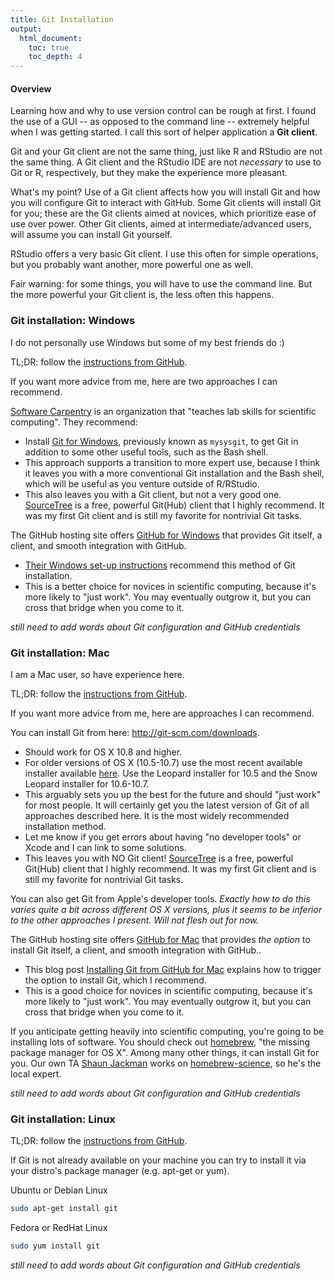 ```yaml
---
title: Git Installation
output:
  html_document:
    toc: true
    toc_depth: 4
---
```


#### Overview

Learning how and why to use version control can be rough at first. I found the use of a GUI -- as opposed to the command line -- extremely helpful when I was getting started. I call this sort of helper application a __Git client__.

Git and your Git client are not the same thing, just like R and RStudio are not the same thing. A Git client and the RStudio IDE are not *necessary* to use to Git or R, respectively, but they make the experience more pleasant.

What's my point? Use of a Git client affects how you will install Git and how you will configure Git to interact with GitHub. Some Git clients will install Git for you; these are the Git clients aimed at novices, which prioritize ease of use over power. Other Git clients, aimed at intermediate/advanced users, will assume you can install Git yourself.

RStudio offers a very basic Git client. I use this often for simple operations, but you probably want another, more powerful one as well.

Fair warning: for some things, you will have to use the command line. But the more powerful your Git client is, the less often this happens.

### Git installation: Windows

I do not personally use Windows but some of my best friends do :)

TL;DR: follow the [instructions from GitHub](https://help.github.com/articles/set-up-git#platform-windows).

If you want more advice from me, here are two approaches I can recommend.

[Software Carpentry](http://software-carpentry.org) is an organization that "teaches lab skills for scientific computing". They recommend:

  * Install [Git for Windows](http://msysgit.github.io), previously known as `mysysgit`, to get Git in addition to some other useful tools, such as the Bash shell.
  * This approach supports a transition to more expert use, because I think it leaves you with a more conventional Git installation and the Bash shell, which will be useful as you venture outside of R/RStudio.
  * This also leaves you with a Git client, but not a very good one. [SourceTree](http://www.sourcetreeapp.com) is a free, powerful Git(Hub) client that I highly recommend. It was my first Git client and is still my favorite for nontrivial Git tasks.
  
The GitHub hosting site offers [GitHub for Windows](https://windows.github.com) that provides Git itself, a client, and smooth integration with GitHub.

  * [Their Windows set-up instructions](https://help.github.com/articles/set-up-git#platform-windows) recommend this method of Git installation.
  * This is a better choice for novices in scientific computing, because it's more likely to "just work". You may eventually outgrow it, but you can cross that bridge when you come to it.
  
*still need to add words about Git configuration and GitHub credentials*

### Git installation: Mac

I am a Mac user, so have experience here.

TL;DR: follow the [instructions from GitHub](https://help.github.com/articles/set-up-git#platform-mac).

If you want more advice from me, here are approaches I can recommend.

You can install Git from here: <http://git-scm.com/downloads>.

  * Should work for OS X 10.8 and higher.
  * For older versions of OS X (10.5-10.7) use the most recent available installer available [here](https://code.google.com/p/git-osx-installer/downloads/list). Use the Leopard installer for 10.5 and the Snow Leopard installer for 10.6-10.7.
  * This arguably sets you up the best for the future and should "just work" for most people. It will certainly get you the latest version of Git of all approaches described here. It is the most widely recommended installation method.
  * Let me know if you get errors about having "no developer tools" or Xcode and I can link to some solutions.
  * This leaves you with NO Git client! [SourceTree](http://www.sourcetreeapp.com) is a free, powerful Git(Hub) client that I highly recommend. It was my first Git client and is still my favorite for nontrivial Git tasks.
  
You can also get Git from Apple's developer tools. *Exactly how to do this varies quite a bit across different OS X versions, plus it seems to be inferior to the other approaches I present. Will not flesh out for now.*

The GitHub hosting site offers [GitHub for Mac](https://windows.github.com) that provides *the option* to install Git itself, a client, and smooth integration with GitHub..

  * This blog post [Installing Git from GitHub for Mac](https://github.com/blog/1510-installing-git-from-github-for-mac) explains how to trigger the option to install Git, which I recommend.
  * This is a good choice for novices in scientific computing, because it's more likely to "just work". You may eventually outgrow it, but you can cross that bridge when you come to it.

If you anticipate getting heavily into scientific computing, you're going to be installing lots of software. You should check out [homebrew](http://brew.sh), "the missing package manager for OS X". Among many other things, it can install Git for you. Our own TA [Shaun Jackman](https://github.com/sjackman) works on [homebrew-science](https://github.com/Homebrew/homebrew-science), so he's the local expert.

*still need to add words about Git configuration and GitHub credentials*

### Git installation: Linux

TL;DR: follow the [instructions from GitHub](https://help.github.com/articles/set-up-git#platform-linux).

If Git is not already available on your machine you can try to install it via your distro's package manager (e.g. apt-get or yum).

Ubuntu or Debian Linux

```sh
sudo apt-get install git
```

Fedora or RedHat Linux

```sh
sudo yum install git
```

*still need to add words about Git configuration and GitHub credentials*
